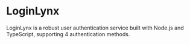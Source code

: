 # LoginLynx
LoginLynx is a robust user authentication service built with Node.js and TypeScript, supporting 4 authentication methods.
